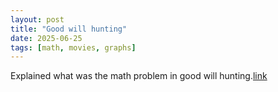 ```yaml
---
layout: post
title: "Good will hunting"
date: 2025-06-25
tags: [math, movies, graphs]
--- 
```

Explained what was the math problem in good will hunting.[link](https://bakingandmath.com/2014/05/30/good-will-hunting-open-math-problem-ha/)
